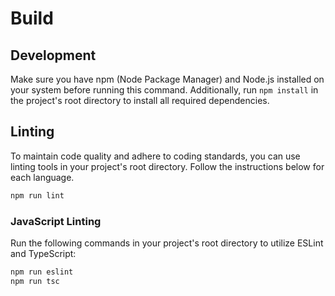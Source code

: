 # Build

## Development

Make sure you have npm (Node Package Manager) and Node.js installed on
your system before running this command. Additionally, run `npm install` in
the project's root directory to install all required dependencies.

## Linting

To maintain code quality and adhere to coding standards, you can use linting
tools in your project's root directory. Follow the instructions below for each
language.

```bash
npm run lint
```

### JavaScript Linting

Run the following commands in your project's root directory to utilize ESLint
and TypeScript:

```bash
npm run eslint
npm run tsc
```
